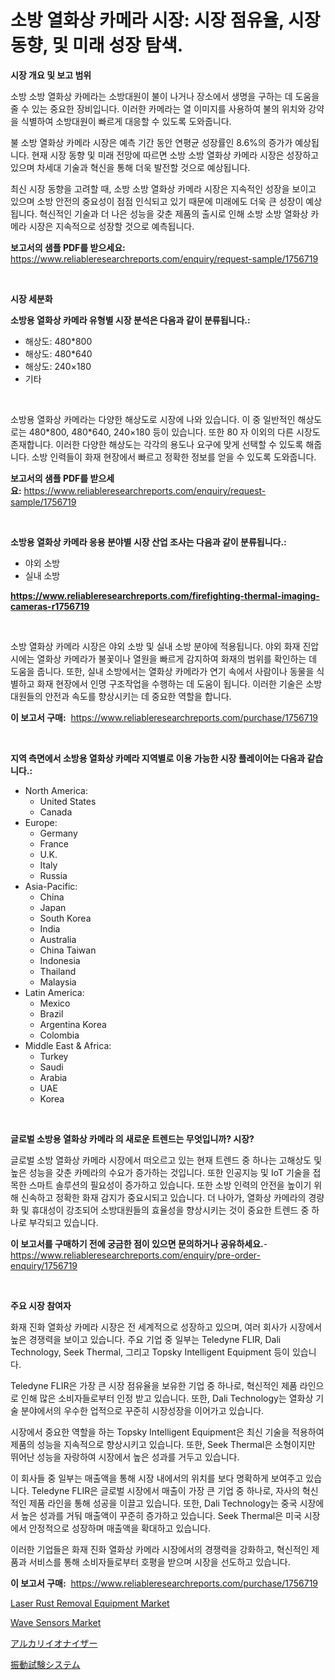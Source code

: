 <p><h1>소방 열화상 카메라 시장: 시장 점유율, 시장 동향, 및 미래 성장 탐색.</h1></p><p><strong>시장 개요 및 보고 범위</strong></p>
<p><p>소방 소방 열화상 카메라는 소방대원이 불이 나거나 장소에서 생명을 구하는 데 도움을 줄 수 있는 중요한 장비입니다. 이러한 카메라는 열 이미지를 사용하여 불의 위치와 강약을 식별하여 소방대원이 빠르게 대응할 수 있도록 도와줍니다.</p><p>불 소방 열화상 카메라 시장은 예측 기간 동안 연평균 성장률인 8.6%의 증가가 예상됩니다. 현재 시장 동향 및 미래 전망에 따르면 소방 소방 열화상 카메라 시장은 성장하고 있으며 차세대 기술과 혁신을 통해 더욱 발전할 것으로 예상됩니다.</p><p>최신 시장 동향을 고려할 때, 소방 소방 열화상 카메라 시장은 지속적인 성장을 보이고 있으며 소방 안전의 중요성이 점점 인식되고 있기 때문에 미래에도 더욱 큰 성장이 예상됩니다. 혁신적인 기술과 더 나은 성능을 갖춘 제품의 출시로 인해 소방 소방 열화상 카메라 시장은 지속적으로 성장할 것으로 예측됩니다.</p></p>
<p><strong>보고서의 샘플 PDF를 받으세요:</strong> <a href="https://www.reliableresearchreports.com/enquiry/request-sample/1756719">https://www.reliableresearchreports.com/enquiry/request-sample/1756719</a></p>
<p>&nbsp;</p>
<p><strong>시장 세분화</strong></p>
<p><strong>소방용 열화상 카메라 유형별 시장 분석은 다음과 같이 분류됩니다.:</strong></p>
<p><ul><li>해상도: 480*800</li><li>해상도: 480*640</li><li>해상도: 240×180</li><li>기타</li></ul></p>
<p>&nbsp;</p>
<p><p>소방용 열화상 카메라는 다양한 해상도로 시장에 나와 있습니다. 이 중 일반적인 해상도로는 480*800, 480*640, 240×180 등이 있습니다. 또한 80 자 이외의 다른 시장도 존재합니다. 이러한 다양한 해상도는 각각의 용도나 요구에 맞게 선택할 수 있도록 해줍니다. 소방 인력들이 화재 현장에서 빠르고 정확한 정보를 얻을 수 있도록 도와줍니다.</p></p>
<p><strong>보고서의 샘플 PDF를 받으세요:</strong>&nbsp;<a href="https://www.reliableresearchreports.com/enquiry/request-sample/1756719">https://www.reliableresearchreports.com/enquiry/request-sample/1756719</a></p>
<p>&nbsp;</p>
<p><strong> 소방용 열화상 카메라 응용 분야별 시장 산업 조사는 다음과 같이 분류됩니다.:</strong></p>
<p><ul><li>야외 소방</li><li>실내 소방</li></ul></p>
<p><strong><a href="https://www.reliableresearchreports.com/firefighting-thermal-imaging-cameras-r1756719">https://www.reliableresearchreports.com/firefighting-thermal-imaging-cameras-r1756719</a></strong></p>
<p>&nbsp;</p>
<p><p>소방 열화상 카메라 시장은 야외 소방 및 실내 소방 분야에 적용됩니다. 야외 화재 진압 시에는 열화상 카메라가 불꽃이나 열원을 빠르게 감지하여 화재의 범위를 확인하는 데 도움을 줍니다. 또한, 실내 소방에서는 열화상 카메라가 연기 속에서 사람이나 동물을 식별하고 화재 현장에서 인명 구조작업을 수행하는 데 도움이 됩니다. 이러한 기술은 소방대원들의 안전과 속도를 향상시키는 데 중요한 역할을 합니다.</p></p>
<p><strong>이 보고서 구매:</strong>&nbsp; <a href="https://www.reliableresearchreports.com/purchase/1756719">https://www.reliableresearchreports.com/purchase/1756719</a></p>
<p>&nbsp;</p>
<p><strong>지역 측면에서 소방용 열화상 카메라 지역별로 이용 가능한 시장 플레이어는 다음과 같습니다.:</strong></p>
<p><ul>
    <li>
        North America:
        <ul>
            <li>United States</li>
            <li>Canada</li>
        </ul>
    </li>
    <li>
        Europe:
        <ul>
            <li>Germany</li>
            <li>France</li>
            <li>U.K.</li>
            <li>Italy</li>
            <li>Russia</li>
        </ul>
    </li>
    <li>
        Asia-Pacific:
        <ul>
            <li>China</li>
            <li>Japan</li>
            <li>South Korea</li>
            <li>India</li>
            <li>Australia</li>
            <li>China Taiwan</li>
            <li>Indonesia</li>
            <li>Thailand</li>
            <li>Malaysia</li>
        </ul>
    </li>
    <li>
        Latin America:
        <ul>
            <li>Mexico</li>
            <li>Brazil</li>
            <li>Argentina Korea</li>
            <li>Colombia</li>
        </ul>
    </li>
    <li>
        Middle East & Africa:
        <ul>
            <li>Turkey</li>
            <li>Saudi</li>
            <li>Arabia</li>
            <li>UAE</li>
            <li>Korea</li>
        </ul>
    </li>
    </ul></p>
<p>&nbsp;</p>
<p><strong>글로벌 소방용 열화상 카메라 의 새로운 트렌드는 무엇입니까? 시장?</strong></p>
<p><p>글로벌 소방 열화상 카메라 시장에서 떠오르고 있는 현재 트렌드 중 하나는 고해상도 및 높은 성능을 갖춘 카메라의 수요가 증가하는 것입니다. 또한 인공지능 및 IoT 기술을 접목한 스마트 솔루션의 필요성이 증가하고 있습니다. 또한 소방 인력의 안전을 높이기 위해 신속하고 정확한 화재 감지가 중요시되고 있습니다. 더 나아가, 열화상 카메라의 경량화 및 휴대성이 강조되어 소방대원들의 효율성을 향상시키는 것이 중요한 트렌드 중 하나로 부각되고 있습니다.</p></p>
<p><strong>이 보고서를 구매하기 전에 궁금한 점이 있으면 문의하거나 공유하세요.</strong>- <a href="https://www.reliableresearchreports.com/enquiry/pre-order-enquiry/1756719">https://www.reliableresearchreports.com/enquiry/pre-order-enquiry/1756719</a></p>
<p>&nbsp;</p>
<p><strong>주요 시장 참여자</strong></p>
<p><p>화재 진화 열화상 카메라 시장은 전 세계적으로 성장하고 있으며, 여러 회사가 시장에서 높은 경쟁력을 보이고 있습니다. 주요 기업 중 일부는 Teledyne FLIR, Dali Technology, Seek Thermal, 그리고 Topsky Intelligent Equipment 등이 있습니다.</p><p>Teledyne FLIR은 가장 큰 시장 점유율을 보유한 기업 중 하나로, 혁신적인 제품 라인으로 인해 많은 소비자들로부터 인정 받고 있습니다. 또한, Dali Technology는 열화상 기술 분야에서의 우수한 업적으로 꾸준히 시장성장을 이어가고 있습니다.</p><p>시장에서 중요한 역할을 하는 Topsky Intelligent Equipment은 최신 기술을 적용하여 제품의 성능을 지속적으로 향상시키고 있습니다. 또한, Seek Thermal은 소형이지만 뛰어난 성능을 자랑하여 시장에서 높은 성과를 거두고 있습니다.</p><p>이 회사들 중 일부는 매출액을 통해 시장 내에서의 위치를 보다 명확하게 보여주고 있습니다. Teledyne FLIR은 글로벌 시장에서 매출이 가장 큰 기업 중 하나로, 자사의 혁신적인 제품 라인을 통해 성공을 이끌고 있습니다. 또한, Dali Technology는 중국 시장에서 높은 성과를 거둬 매출액이 꾸준히 증가하고 있습니다. Seek Thermal은 미국 시장에서 안정적으로 성장하며 매출액을 확대하고 있습니다.</p><p>이러한 기업들은 화재 진화 열화상 카메라 시장에서의 경쟁력을 강화하고, 혁신적인 제품과 서비스를 통해 소비자들로부터 호평을 받으며 시장을 선도하고 있습니다.</p></p>
<p><strong>이 보고서 구매:</strong>&nbsp;&nbsp;<a href="https://www.reliableresearchreports.com/purchase/1756719">https://www.reliableresearchreports.com/purchase/1756719</a></p>
<p><p><a href="https://github.com/mbisetmhermsr/Market-Research-Report-List-2/blob/main/laser-rust-removal-equipment-market.md">Laser Rust Removal Equipment Market</a></p><p><a href="https://github.com/zjyglelu/Market-Research-Report-List-2/blob/main/wave-sensors-market.md">Wave Sensors Market</a></p><p><a href="https://github.com/laurenreichert/Market-Research-Report-List-1/blob/main/274093527271.md">アルカリイオナイザー</a></p><p><a href="https://github.com/RodHoppe07/Market-Research-Report-List-1/blob/main/598312227272.md">振動試験システム</a></p></p>